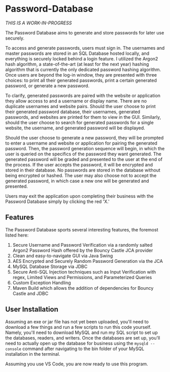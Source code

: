 # Password-Database
*THIS IS A WORK-IN-PROGRESS*

The Password Database aims to generate and store passwords for later use securely.

To access and generate passwords, users must sign in. The usernames and master passwords are stored in an SQL Database hosted locally, and everything is securely locked behind a login feature. I utilized the Argon2 hash algorithm, a state-of-the-art (at least for the next year) hashing algorithm that is currently the only dedicated password hashing algorithm. Once users are beyond the log-in window, they are presented with three choices: to print all their generated passwords, print a certain generated password, or generate a new password.

To clarify, generated passwords are paired with the website or application they allow access to and a username or display name. There are no duplicate usernames and website pairs. Should the user choose to print their generated password database, their usernames, generated passwords, and websites are printed for them to view in the GUI. Similarly, should the user choose to search for generated passwords for a single website, the username, and generated password will be displayed.

Should the user choose to generate a new password, they will be prompted to enter a username and website or application for pairing the generated password. Then, the password generation sequence will begin, in which the user is queried on the specifics of the password they want generated. The generated password will be graded and presented to the user at the end of the process. If the user accepts the password, it will be encrypted and stored in their database. No passwords are stored in the database without being encrypted or hashed. The user may also choose not to accept the generated password, in which case a new one will be generated and presented.

Users may exit the application upon completing their business with the Password Database simply by clicking the red 'X.'

## Features
The Password Database sports several interesting features, the foremost listed here:
1. Secure Username and Password Verification via a randomly salted Argon2 Password Hash offered by the Bouncy Castle JCA provider
2. Clean and easy-to-navigate GUI via Java Swing
3. AES Encrypted and Securely Random Password Generation via the JCA
4. MySQL Database Storage via JDBC
5. Secure Anti-SQL Injection techniques such as Input Verification with regex, Limited Views and Permissions, and Parameterized Queries
6. Custom Exception Handling
7. Maven Build which allows the addition of dependencies for Bouncy Castle and JDBC

## User Installation
Assuming an exe or jar file has not yet been uploaded, you'll need to download a few things and run a few scripts to run this code yourself. Namely, you'll need to download MySQL and run my SQL script to set up the databases, readers, and writers. Once the databases are set up, you'll need to actually open up the database for business using the ```mysqld --console``` command after navigating to the bin folder of your MySQL installation in the terminal.

Assuming you use VS Code, you are now ready to use this program.

